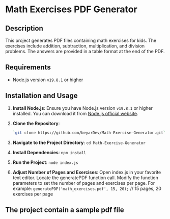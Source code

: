 # Math Exercises PDF Generator

## Description
This project generates PDF files containing math exercises for kids. The exercises include addition, subtraction, multiplication, and division problems. The answers are provided in a table format at the end of the PDF.

## Requirements
- Node.js version `v19.8.1` or higher

## Installation and Usage
1. **Install Node.js**: Ensure you have Node.js version `v19.8.1` or higher installed. You can download it from [Node.js official website](https://nodejs.org/).

2. **Clone the Repository**:
   ```bash
   `git clone https://github.com/beyarDev/Math-Exercise-Generator.git`

3. **Navigate to the Project Directory**:
   `cd Math-Exercise-Generator`

4. **Install Dependencies**:
   `npm install`

5. **Run the Project**:
   `node index.js`

6. **Adjust Number of Pages and Exercises**:
 Open index.js in your favorite text editor.
 Locate the generatePDF function call.
 Modify the function parameters to set the number of pages and exercises per page. For example:
   `generatePDF('math_exercises.pdf', 15, 20);` // 15 pages, 20 exercises per page

## The project contain a sample pdf file
